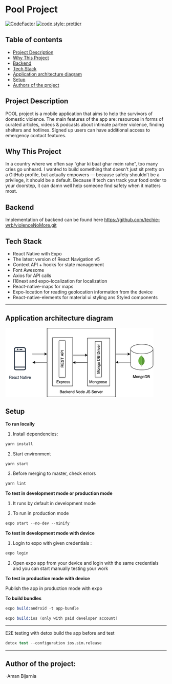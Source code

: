 # Pool Project

[![CodeFactor](https://www.codefactor.io/repository/github/no-domestic-violence/mobile-app/badge)](https://www.codefactor.io/repository/github/no-domestic-violence/mobile-app)
[![code style: prettier](https://img.shields.io/badge/code_style-prettier-ff69b4.svg?style=flat-square)](https://github.com/prettier/prettier)

## Table of contents

- [Project Description](#project-description)
- [Why This Project](#why-this-project)
- [Backend](#backend)
- [Tech Stack](#tech-stack)
- [Application architecture diagram](#application-architecture-diagram)
- [Setup](#setup)
- [Authors of the project](#authors-of-the-project)

## Project Description
POOL project is a mobile application that aims to help the survivors of domestic violence. The main features of the app are: resources in forms of curated articles, videos & podcasts about intimate partner violence, finding shelters and hotlines. Signed up users can have additional access to emergency contact features. 

## Why This Project
In a country where we often say “ghar ki baat ghar mein rahe”, too many cries go unheard. I wanted to build something that doesn't just sit pretty on a GitHub profile, but actually empowers — because safety shouldn’t be a privilege, it should be a default. Because if tech can track your food order to your doorstep, it can damn well help someone find safety when it matters most.


## Backend
Implementation of backend can be found here https://github.com/techie-wrb/violenceNoMore.git

## Tech Stack
- React Native with Expo
- The latest version of React Navigation v5
- Context API + hooks for state management
- Font Awesome
- Axios for API calls
- I18next and expo-localization for localization
- React-native-maps for maps
- Expo-location for reading geolocation information from the device
- React-native-elements for material ui styling ans Styled components
---

## Application architecture diagram

![Architecture diagram](app_architecture.png)

## Setup

**To run locally**

1. Install dependencies:

```s
yarn install
```

2. Start environment

```s
yarn start
```

3. Before merging to master, check errors

```s
yarn lint
```

**To test in development mode or production mode**

1. It runs by default in development mode

2. To run in production mode 

```s
expo start --no-dev --minify
```

**To test in development mode with device**


1. Login to expo with given credentials :

```s
expo login
```

2. Open expo app from your device and login with the same credentials and you can start manually testing your work

**To test in production mode with device**

Publish the app in production mode with expo

**To build bundles**
```s
expo build:android -t app-bundle
```

```s
expo build:ios (only with paid developer account)
```
---
E2E testing with detox
build the app before and test
```s
detox test --configuration ios.sim.release

```
---
## Author of the project:

-Aman Bijarnia 
